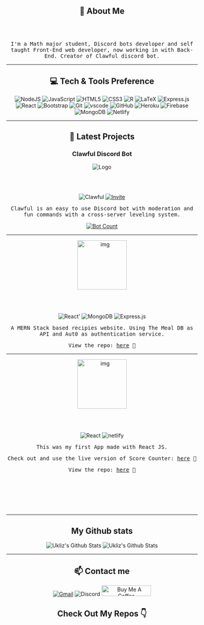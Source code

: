 <h2 align="center"> 👋 About Me</h2>

<br></br>

<p align='center'>  <samp>I'm a Math major student, Discord bots developer and self taught Front-End web developer, now working in with Back-End. Creator of Clawful discord bot. </samp></p>

<hr>

<h2 align='center'> 💻 Tech & Tools Preference</h2>

<p align='center'>
<img alt="NodeJS" src="https://img.shields.io/badge/node.js-%2343853D.svg?style=for-the-badge&logo=node-dot-js&logoColor=white"/>  <img alt="JavaScript" src="https://img.shields.io/badge/javascript-%23323330.svg?style=for-the-badge&logo=javascript&logoColor=%23F7DF1E"/>  <img alt="HTML5" src="https://img.shields.io/badge/html5-%23E34F26.svg?style=for-the-badge&logo=html5&logoColor=white"/>  <img alt="CSS3" src="https://img.shields.io/badge/css3-%231572B6.svg?style=for-the-badge&logo=css3&logoColor=white"/>  <img alt="R" src="https://img.shields.io/badge/r-%23276DC3.svg?style=for-the-badge&logo=r&logoColor=white"/>  <img alt="LaTeX" src="https://img.shields.io/badge/latex-%23008080.svg?style=for-the-badge&logo=latex&logoColor=white"/>  <img alt="Express.js" src="https://img.shields.io/badge/express.js-%23404d59.svg?style=for-the-badge&logo=express&logoColor=%2361DAFB"/>  <img alt="React" src="https://img.shields.io/badge/react-%2320232a.svg?style=for-the-badge&logo=react&logoColor=%2361DAFB"/>  <img alt="Bootstrap" src="https://img.shields.io/badge/bootstrap-%23563D7C.svg?style=for-the-badge&logo=bootstrap&logoColor=white"/>  <img alt="Git" src="https://img.shields.io/badge/git-%23F05033.svg?style=for-the-badge&logo=git&logoColor=white"/>  <img src="https://img.shields.io/badge/vscode-blue.svg?style=for-the-badge&logo=visual-studio-code&labelColor=ffffff&logoColor=blue" alt="vscode">  <img alt="GitHub" src="https://img.shields.io/badge/github-%23121011.svg?style=for-the-badge&logo=github&logoColor=white"/>  <img alt="Heroku" src="https://img.shields.io/badge/heroku-%23430098.svg?style=for-the-badge&logo=heroku&logoColor=white"/>  <img alt="Firebase" src="https://img.shields.io/badge/firebase-%23039BE5.svg?style=for-the-badge&logo=firebase"/>  <img alt="MongoDB" src ="https://img.shields.io/badge/MongoDB-%234ea94b.svg?style=for-the-badge&logo=mongodb&logoColor=white"/>  <img alt='Netlify' src='https://img.shields.io/badge/Netlify-00C7B7?style=for-the-badge&logo=netlify&logoColor=white'/>
</p>

<hr>

<h2 align='center'> 📖 Latest Projects</h2>

<h3 align='center'>Clawful Discord Bot</h3>

<p align='center'>
<img alt='Logo' src='https://images.discordapp.net/avatars/775810393556779018/eb5ac69d0e756696573496769ad7d773.png?size=128'/>
</p>
<br></br>

<p align='center'>
<img alt='Clawful' src='https://img.shields.io/badge/Clawful-Online-7289DA?style=for-the-badge&logo=discord'/> <a href="https://discord.com/oauth2/authorize?client_id=775810393556779018&scope=bot&permissions=272682054" target="_blank"><img alt='Invite' src='https://img.shields.io/badge/-Add%20me!-%23F9BF9E?style=for-the-badge&logo=discord&logoColor=gray'/></a>

</p>

<p align='center'>
<samp>Clawful is an easy to use Discord bot with moderation and fun commands with a cross-server leveling system.</samp>
</p>

<p align='center'>
<a href='https://top.gg/bot/775810393556779018'>
<img alt='Bot Count' src='https://discordbots.org/api/widget/775810393556779018.svg'></a>

<hr>

<p align='center'>
<img alt='img' src='https://raw.githubusercontent.com/Uklizdev/The-Food-Hub/master/public/Logo.png' height=130px/>
<p>

<br></br>

<p align='center'>
<img alt=React' src='https://img.shields.io/badge/React-20232A?style=for-the-badge&logo=react&logoColor=61DAFB'> <img alt='MongoDB' src='https://img.shields.io/badge/MongoDB-4EA94B?style=for-the-badge&logo=mongodb&logoColor=white'>  <img alt="Express.js" src="https://img.shields.io/badge/express.js-%23404d59.svg?style=for-the-badge&logo=express&logoColor=%2361DAFB"/> 
<p>

<p align='center'>
<samp>A MERN Stack based recipies website. Using The Meal DB as API and Aut0 as authentication service.</samp>
</p>
<p align='center'>
<samp>View the repo: <a href='https://github.com/Uklizdev/The-Food-Hub'>here</a> 📡 </samp>                 
</p>
                 <hr>
                       
<p align='center'>
<img alt='img' src='https://raw.githubusercontent.com/Uklizdev/React-Score-Counter/master/Images/Logo.png' height=130px/>
<p>

<br></br>

<p align='center'>
<img alt='React' src='https://img.shields.io/badge/React-20232A?style=for-the-badge&logo=react&logoColor=61DAFB'> <img alt='netlify' src='https://api.netlify.com/api/v1/badges/860a8714-466a-4ce8-bdff-c36679de8a22/deploy-status' />
<p>

<p align='center'>
<samp>This was my first App made with React JS.</samp>
</p>

<p align='center'>
<samp>Check out and use the live version of Score Counter: <a href='https://scorecounter.tk/'>here</a> 📡 </samp>
</p>
<p align='center'>
<samp>View the repo: <a href='https://github.com/Uklizdev/React-Score-Counter'>here</a> 📡 </samp>
 </p>
  
<br></br>                 

<br></br>
                 <hr>
                 
<h2 align="center">My Github stats</h2>
<p align="center">
    <!-- <img src="https://github-readme-stats.vercel.app/api?username=Uklizdev&include_all_commits=true&count_private=true&show_icons=true&line_height=20&title_color=7A7ADB&icon_color=2234AE&text_color=D3D3D3&bg_color=0,000000,130F40" alt="Ukliz's Github Stats"/> -->

   <img src="https://github-readme-stats.vercel.app/api?username=Uklizdev&line_height=20show_icons=true&theme=default)" alt="Ukliz's Github Stats"/>

   <img src="https://github-readme-stats.vercel.app/api/top-langs/?username=Uklizdev&layout=compact" alt="Ukliz's Github Stats"/>
</p>

<hr>

<h2 align='center'> 📫 Contact me</h2>

<p align='center'>
<a href="mailto:anaemilia.deorellana@gmail.com?subject=Hello%20Ana,%20From%20Github" target="_blank"><img alt='Gmail' src='https://img.shields.io/badge/Gmail-D14836?style=for-the-badge&logo=gmail&logoColor=white'/></a>   <img alt="Discord" src="https://img.shields.io/badge/Ukliz%236961-%237289DA.svg?style=for-the-badge&logo=discord&logoColor=white"/>   <a href="https://www.buymeacoffee.com/ukliz" target="_blank"><img src="https://cdn.buymeacoffee.com/buttons/default-orange.png" alt="Buy Me A Coffee" height="28" width="130"></a>
</p>

<h2  align="center"> Check Out My Repos 👇 </h2>


